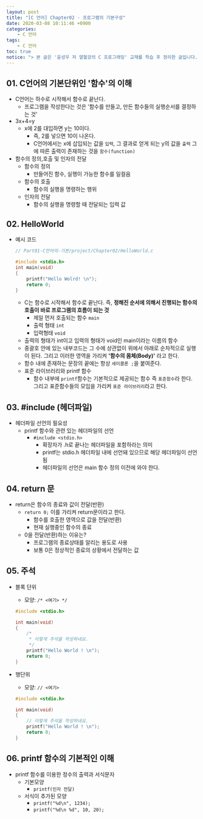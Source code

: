 ```yaml
---
layout: post
title: "[C 언어] Chapter02 - 프로그램의 기본구성"
date: 2020-03-08 10:11:46 +0900
categories: 
    - C 언어
tags:
    - C 언어
toc: true
notice: "> 본 글은 '윤성우 저 열혈강의 C 프로그래밍' 교재를 학습 후 정리한 글입니다."
---
```


<!-- more -->



## 01. C언어의 기본단위인 '함수'의 이해
- C언어는 하수로 시작해서 함수로 끝난다.
    - 프로그램을 작성한다는 것은 '함수를 만들고, 만든 함수들의 실행순서를 결정하는 것'
- 3x+4=y
    - x에 2를 대입하면 y는 10이다.
        - 즉, 2를 넣으면 10이 나온다.
        - C언어에서는 x에 삽입되는 값을 `입력`, 그 결과로 얻게 되는 y의 값을 `출력` 그에 따른 출력이 존재하는 것을 `함수(function)`
- 함수의 정의,호출 및 인자의 전달
    - 함수의 정의
        - 만들어진 함수, 실행이 가능한 함수를 일컬음
    - 함수의 호출
        - 함수의 실행을 명령하는 행위
    - 인자의 전달
        - 함수의 실행을 명령할 때 전달되는 입력 값

## 02. HelloWorld
- 예시 코드
    ```c
    // Part01-C언어의-기본/project/Chapter02/HelloWorld.c
    
    #include <stdio.h>
    int main(void)
    {
        printf("Hello Wolrd! \n");
        return 0;
    }
    ```
    - C는 함수로 시작해서 함수로 끝난다. 즉, **정해진 순서에 의해서 진행되는 함수의 호출이 바로 프로그램의 흐름이 되는 것**
        - 제일 먼저 호출되는 함수 `main`
        - 출력 형태 `int`
        - 입력형태 `void`
    - 출력의 형태가 int이고 입력의 형태가 void인 main이라는 이름의 함수
    - 중괄호 안에 있는 내부코드는 그 수에 상관없이 위에서 아래로 순차적으로 실행이 된다. 그리고 이러한 영역을 가리켜 **'함수의 몸체(Body)'** 라고 한다.
    - 함수 내에 존재하는 문장의 끝에는 항상 `세미콜론 ;`을 붙여준다.
    - 표준 라이브러리와 printf 함수
        - 함수 내부에 `printf`함수는 기본적으로 제공되는 함수 즉 `표준함수`라 한다. 그리고 표준함수들의 모임을 가리켜 `표준 라이브러리`라고 한다.

## 03. #include (헤더파일)
- 헤더파일 선언의 필요성
    - printf 함수와 관련 있는 헤더파일의 선언
        - `#include <stdio.h>`
            - 확장자가 .h로 끝나는 헤더파일을 포함하라는 의미
            - printf는 stdio.h 헤더파일 내에 선언돼 있으므로 해당 헤더파일이 선언됨
            - 헤더파일의 선언은 main 함수 정의 이전에 와야 한다.

## 04. return 문
- return은 함수의 종료와 값이 전달(반환)
    - `return 0;` 이를 가리켜 return문이라고 한다.
        - 함수를 호출한 영역으로 값을 전달(반환)
        - 현재 실행중인 함수의 종료
    - 0을 전달(반환)하는 이유는?
        - 프로그램의 종료상태를 알리는 용도로 사용
        - 보통 0은 정상적인 종료의 상황에서 전달하는 값

## 05. 주석
- 블록 단위
    - 모양: `/* <여기> */` 

    ```c
    #include <stdio.h>
    
    int main(void)
    {
        /*
         * 이렇게 주석을 작성하네요.
         */
        printf("Hello World ! \n");
        return 0;
    }
    ```

- 행단위
    - 모양: `// <여기>` 

    ```c
    #include <stdio.h>
    
    int main(void)
    {
        // 이렇게 주석을 작성하네요.
        printf("Hello World ! \n");
        return 0;
    }
    ```
    
## 06. printf 함수의 기본적인 이해
- printf 함수를 이용한 정수의 출력과 서식문자
    - 기본모양 
        - `printf(인자 전달)`
    - 서식이 추가된 모양
        - `printf("%d\n", 1234);`
        - `printf("%d\n %d", 10, 20);`
